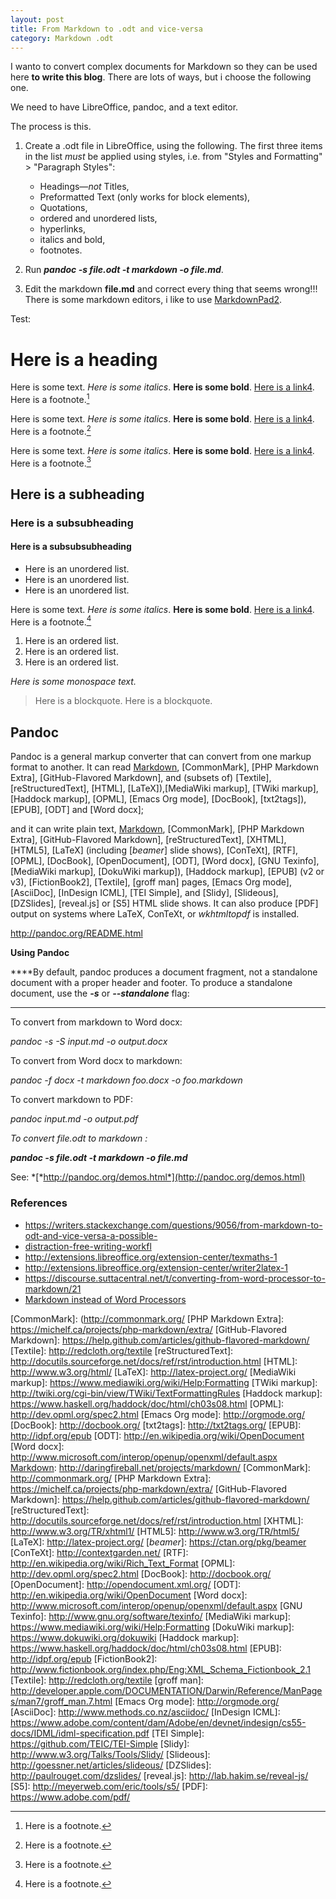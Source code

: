 ```yaml
---
layout: post
title: From Markdown to .odt and vice-versa
category: Markdown .odt
---
```




I wanto to convert complex documents for Markdown so they can be used
here **to write this blog**. There are lots of ways, but i choose the following
one.

We need to have LibreOffice, pandoc, and a text editor.

The process is this.

1.  Create a .odt file in LibreOffice, using the following. The first
     three items in the list *must* be applied using styles, i.e. from
     "Styles and Formatting" &gt; "Paragraph Styles":
 
     -   Headings—*not* Titles,
     -   Preformatted Text (only works for block elements),
     -   Quotations,
     -   ordered and unordered lists,
     -   hyperlinks,
     -   italics and bold,
     -   footnotes.
 
 
2. Run ***pandoc -s file.odt -t markdown -o file.md***.
 
3. Edit the markdown **file.md** and correct every thing that seems wrong!!!
     There is some markdown editors, i like to use [MarkdownPad2].




Test:

Here is a heading
=================

Here is some text. *Here is some italics*. **Here is some bold**. [Here
is a link4](http://suttacentral.net/). Here is a footnote.[^1]

Here is some text. *Here is some italics*. **Here is some bold**. [Here
is a link4](http://suttacentral.net/). Here is a footnote.[^2]

Here is some text. *Here is some italics*. **Here is some bold**. [Here
is a link4](http://suttacentral.net/). Here is a footnote.[^3]

Here is a subheading
--------------------

### Here is a subsubheading

#### Here is a subsubsubheading

-   Here is an unordered list.
-   Here is an unordered list.
-   Here is an unordered list.

Here is some text. *Here is some italics*. **Here is some bold**. [Here
is a link4](http://suttacentral.net/). Here is a footnote.[^4]

1.  Here is an ordered list.
2.  Here is an ordered list.
3.  Here is an ordered list.

*Here is some monospace text.*

> Here is a blockquote. Here is a blockquote.




## Pandoc

Pandoc is a general markup converter that can convert from one markup
format to another. It can read [Markdown], [CommonMark], [PHP Markdown
Extra], [GitHub-Flavored Markdown], and (subsets of) [Textile],
[reStructuredText], [HTML], [LaTeX]),[MediaWiki markup],
[TWiki markup], [Haddock markup], [OPML], [Emacs Org
mode], [DocBook], [txt2tags]), [EPUB], [ODT] and [Word
docx];

and it can write plain text, [Markdown], [CommonMark], [PHP Markdown
Extra], [GitHub-Flavored Markdown], [reStructuredText], [XHTML],
[HTML5], [LaTeX] (including [*beamer*] slide shows),
[ConTeXt], [RTF], [OPML], [DocBook], [OpenDocument], [ODT], [Word docx],
[GNU Texinfo], [MediaWiki markup], [DokuWiki markup]), [Haddock markup],
[EPUB] (v2 or v3), [FictionBook2], [Textile], [groff man] pages, [Emacs Org mode], [AsciiDoc], [InDesign ICML], [TEI Simple], and [Slidy], [Slideous],
[DZSlides], [reveal.js] or [S5] HTML slide shows. It can also
produce [PDF] output on systems where LaTeX, ConTeXt, or *wkhtmltopdf* is installed.

<http://pandoc.org/README.html>

****Using Pandoc****

****By default, pandoc produces a document fragment, not a standalone
document with a proper header and footer. To produce a standalone
document, use the *******-s******* or *******--standalone******* flag:
****


To convert from markdown to Word docx:

*pandoc -s -S input.md -o output.docx*

To convert from Word docx to markdown:

*pandoc -f docx -t markdown foo.docx -o foo.markdown*


To convert markdown to PDF:

*pandoc input.md -o output.pdf*


*To convert file.odt to markdown :*

***pandoc -s file.odt -t markdown -o file.md***


See: *[*http://pandoc.org/demos.html*](http://pandoc.org/demos.html)



### References   


- <https://writers.stackexchange.com/questions/9056/from-markdown-to-odt-and-vice-versa-a-possible->      
- [distraction-free-writing-workfl](https://writers.stackexchange.com/questions/9056/from-markdown-to-odt-and-vice-versa-a-possible-distraction-free-writing-workfl)   
- <http://extensions.libreoffice.org/extension-center/texmaths-1>   
- <http://extensions.libreoffice.org/extension-center/writer2latex-1>   
- <https://discourse.suttacentral.net/t/converting-from-word-processor-to-markdown/21>   
- [Markdown instead of Word Processors](https://www.garron.me/en/blog/switching-to-markdown-no-word-processors-anymore.html)   



[MarkdownPad2]: http://markdownpad.com/
[Markdown]: http://daringfireball.net/projects/markdown/
[CommonMark]: (http://commonmark.org/
[PHP Markdown Extra]: https://michelf.ca/projects/php-markdown/extra/
[GitHub-Flavored Markdown]: https://help.github.com/articles/github-flavored-markdown/
[Textile]: http://redcloth.org/textile
[reStructuredText]: http://docutils.sourceforge.net/docs/ref/rst/introduction.html
[HTML]: http://www.w3.org/html/
[LaTeX]: http://latex-project.org/
[MediaWiki markup]: https://www.mediawiki.org/wiki/Help:Formatting
[TWiki markup]: http://twiki.org/cgi-bin/view/TWiki/TextFormattingRules
[Haddock markup]: https://www.haskell.org/haddock/doc/html/ch03s08.html
[OPML]: http://dev.opml.org/spec2.html
[Emacs Org mode]: http://orgmode.org/
[DocBook]: http://docbook.org/
[txt2tags]: http://txt2tags.org/
[EPUB]: http://idpf.org/epub
[ODT]: http://en.wikipedia.org/wiki/OpenDocument
[Word docx]: http://www.microsoft.com/interop/openup/openxml/default.aspx
[Markdown]: http://daringfireball.net/projects/markdown/
[CommonMark]: http://commonmark.org/
[PHP Markdown Extra]: https://michelf.ca/projects/php-markdown/extra/
[GitHub-Flavored Markdown]: https://help.github.com/articles/github-flavored-markdown/
[reStructuredText]: http://docutils.sourceforge.net/docs/ref/rst/introduction.html
[XHTML]: http://www.w3.org/TR/xhtml1/
[HTML5]: http://www.w3.org/TR/html5/
[LaTeX]: http://latex-project.org/
[*beamer*]: https://ctan.org/pkg/beamer
[ConTeXt]: http://contextgarden.net/
[RTF]: http://en.wikipedia.org/wiki/Rich_Text_Format
[OPML]: http://dev.opml.org/spec2.html
[DocBook]: http://docbook.org/
[OpenDocument]: http://opendocument.xml.org/
[ODT]: http://en.wikipedia.org/wiki/OpenDocument
[Word docx]: http://www.microsoft.com/interop/openup/openxml/default.aspx
[GNU Texinfo]: http://www.gnu.org/software/texinfo/
[MediaWiki markup]: https://www.mediawiki.org/wiki/Help:Formatting
[DokuWiki markup]: https://www.dokuwiki.org/dokuwiki
[Haddock markup]: https://www.haskell.org/haddock/doc/html/ch03s08.html
[EPUB]: http://idpf.org/epub
[FictionBook2]: http://www.fictionbook.org/index.php/Eng:XML_Schema_Fictionbook_2.1
[Textile]: http://redcloth.org/textile
[groff man]: http://developer.apple.com/DOCUMENTATION/Darwin/Reference/ManPages/man7/groff_man.7.html
[Emacs Org mode]: http://orgmode.org/
[AsciiDoc]: http://www.methods.co.nz/asciidoc/
[InDesign ICML]: https://www.adobe.com/content/dam/Adobe/en/devnet/indesign/cs55-docs/IDML/idml-specification.pdf
[TEI Simple]: https://github.com/TEIC/TEI-Simple
[Slidy]: http://www.w3.org/Talks/Tools/Slidy/
[Slideous]: http://goessner.net/articles/slideous/
[DZSlides]: http://paulrouget.com/dzslides/
[reveal.js]: http://lab.hakim.se/reveal-js/
[S5]: http://meyerweb.com/eric/tools/s5/
[PDF]: https://www.adobe.com/pdf/


[^1]: Here is a footnote.
[^2]: Here is a footnote.
[^3]: Here is a footnote.
[^4]: Here is a footnote.